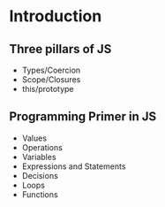 # Introduction

## Three pillars of JS

- Types/Coercion
- Scope/Closures
- this/prototype

## Programming Primer in JS

- Values
- Operations
- Variables
- Expressions and Statements
- Decisions
- Loops
- Functions
